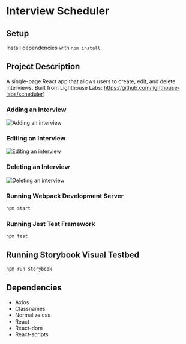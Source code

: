 # Interview Scheduler

## Setup

Install dependencies with `npm install`.

## Project Description

A single-page React app that allows users to create, edit, and delete interviews. Built from Lighthouse Labs: https://github.com/lighthouse-labs/scheduler)

### Adding an Interview

![Adding an interview]()

### Editing an Interview

![Editing an interview]()

### Deleting an Interview

![Deleting an interview]()

### Running Webpack Development Server

```sh
npm start
```

### Running Jest Test Framework

```sh
npm test
```

## Running Storybook Visual Testbed

```sh
npm run storybook
```

## Dependencies

- Axios
- Classnames
- Normalize.css
- React
- React-dom
- React-scripts
